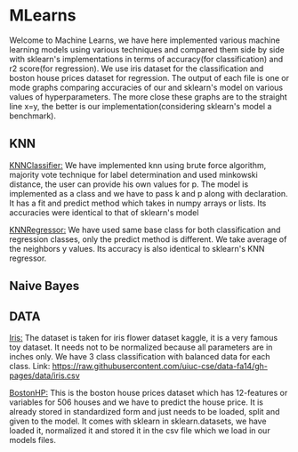 # MLearns
Welcome to Machine Learns, we have here implemented various machine learning models using various techniques and compared them side by side with sklearn's implementations in terms 
of accuracy(for classification) and r2 score(for regression). We use iris dataset for the classification and boston house prices dataset for regression. The output of each file
is one or mode graphs comparing accuracies of our and sklearn's model on various values of hyperparameters. The more close these graphs are to the straight line x=y, the better is 
our implementation(considering sklearn's model a benchmark). 

## KNN
<ins>KNNClassifier:</ins>
We have implemented knn using brute force algorithm, majority vote technique for label determination and used minkowski distance, the user can provide his own values for p. The
model is implemented as a class and we have to pass k and p along with declaration. It has a fit and predict method which takes in numpy arrays or lists. Its accuracies were 
identical to that of sklearn's model

<ins>KNNRegressor:</ins>
We have used same base class for both classification and regression classes, only the predict method is different. We take average of the neighbors y values. Its accuracy is also identical to sklearn's KNN regressor.

## Naive Bayes


## DATA
<ins>Iris:</ins>
The dataset is taken for iris flower dataset kaggle, it is a very famous toy dataset. It needs not to be normalized because all parameters are in inches only. We have 3 class 
classification with balanced data for each class. Link: https://raw.githubusercontent.com/uiuc-cse/data-fa14/gh-pages/data/iris.csv

<ins>BostonHP:</ins>
This is the boston house prices dataset which has 12-features or variables for 506 houses and we have to predict the house price. It is already stored in standardized form and 
just needs to be loaded, split and given to the model. It comes with sklearn in sklearn.datasets, we have loaded it, normalized it and stored it in the csv file which we load in 
our models files.

